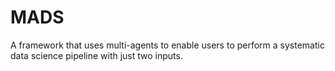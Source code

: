 # MADS
A framework that uses multi-agents to enable users to perform a systematic data science pipeline with just two inputs.
